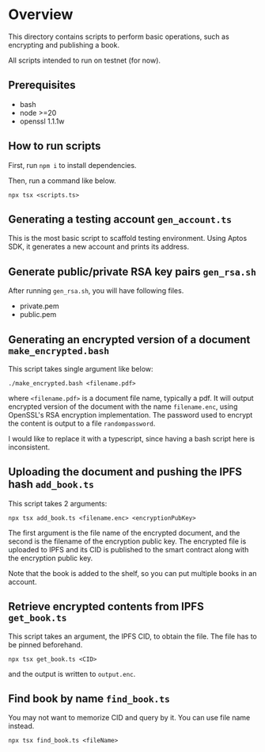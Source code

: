 # Overview

This directory contains scripts to perform basic operations, such as encrypting and publishing a book.

All scripts intended to run on testnet (for now).


## Prerequisites

* bash
* node >=20
* openssl 1.1.1w


## How to run scripts

First, run `npm i` to install dependencies.

Then, run a command like below.

    npx tsx <scripts.ts>


## Generating a testing account `gen_account.ts`

This is the most basic script to scaffold testing environment.
Using Aptos SDK, it generates a new account and prints its address.


## Generate public/private RSA key pairs `gen_rsa.sh`

After running `gen_rsa.sh`, you will have following files.

* private.pem
* public.pem


## Generating an encrypted version of a document `make_encrypted.bash`

This script takes single argument like below:

    ./make_encrypted.bash <filename.pdf>

where `<filename.pdf>` is a document file name, typically a pdf.
It will output encrypted version of the document with the name `filename.enc`,
using OpenSSL's RSA encryption implementation.
The password used to encrypt the content is output to a file `randompassword`.

I would like to replace it with a typescript, since having a bash script here is
inconsistent.


## Uploading the document and pushing the IPFS hash `add_book.ts`

This script takes 2 arguments:

    npx tsx add_book.ts <filename.enc> <encryptionPubKey>

The first argument is the file name of the encrypted document, and the second is the filename of the encryption public key.
The encrypted file is uploaded to IPFS and its CID is published to the smart contract along with the encryption public key.

Note that the book is added to the shelf, so you can put multiple books in an account.


## Retrieve encrypted contents from IPFS `get_book.ts`

This script takes an argument, the IPFS CID, to obtain the file.
The file has to be pinned beforehand.

    npx tsx get_book.ts <CID>

and the output is written to `output.enc`.

## Find book by name `find_book.ts`

You may not want to memorize CID and query by it.
You can use file name instead.

    npx tsx find_book.ts <fileName>
